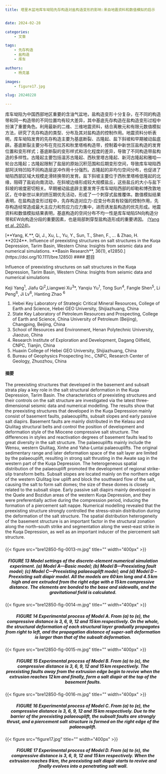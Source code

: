 ```yaml
---
title: 塔里木盆地库车坳陷先存构造对盐构造变形的影响:来自地震资料和数值模拟的启示


date: 2024-02-28

categories:
    - 文章

tags:
    - 先存构造
    - 盐构造
    - 库车

authors:
    - 杨克基

images:
    - figure17.jpg

slug: 20240228

---
```


库车坳陷为中国西部地区重要的含油气盆地，盐构造变形十分复杂，在不同的构造带和同一构造带的不同位置均有较大差异，其中基底先存构造在盐构造变形过程中扮演了重要角色。利用最新的二维、三维地震资料，结合离散元和有限元数值模拟方法，研究了先存构造的类型、分布及其对盐构造的控制作用。地震资料分析表明，库车坳陷发育的先存构造主要为基底断裂、古隆起、盐下斜坡和早期被动盐底辟。基底断裂主要分布在克拉苏和秋里塔格构造带，控制着中新世压盐构造的发育位置和变形样式；基底断裂的变形样式和活化程度的差异，导致了不同构造带盐构造的多样性。古隆起主要包括温苏古隆起、西秋里塔古隆起、新河古隆起和雅哈—轮台古隆起；古隆起限制了盐层的原始沉积范围和后期变形空间，导致库车坳陷西部阿沃特凹陷不同构造层逆冲作用十分强烈。古隆起的非均匀空间分布，也促进了坳陷西部区域大规模走滑转换带的发育。盐下斜坡主要位于西秋里塔格低隆起的北缘，阻碍了盐岩向南流动，在斜坡边缘形成较大规模盐丘，这些盐丘的大小与盐下斜坡的坡度密切相关。早期被动盐底辟主要发育于库车坳陷西部的却勒和博孜敦地区，在中新世以来的挤压期优先活动，形成了一个刺穿式盐推覆体。数值模拟结果表明，在盐构造变形过程中，先存构造对应力-应变分布具有较强的控制作用，先存构造经常造成最大主应力和剪应力应力集中，进而诱发盐构造的优先形成。地震资料和数值模拟结果表明，基底构造的空间分布不均一性是库车坳陷SN向构造分带和EW向构造分段的重要因素，也是局部刺穿型盐构造形成的重要诱因。 [(Yang et al.,2024)](#refer-yang2024)。



<div id="refer-yang2024"></div>[**Yang, K.**, Qi, J., Xu, L., Yu, Y., Sun, T., Shen, F., ... & Zhao, H. **2024**. Influence of preexisting structures on salt structures in the Kuqa Depression, Tarim Basin, Western China: Insights from seismic data and numerical simulations. **Basin Research**, 36(1), e12850.](https://doi.org/10.1111/bre.12850)
#### 题目

Influence of preexisting structures on salt structures in the Kuqa Depression, Tarim Basin, Western China: Insights from seismic data and numerical simulations

Keji Yang<sup>1</sup>, Jiafu Qi<sup>2</sup>,Liangwei Xu<sup>3</sup>*, Yanqiu Yu<sup>1</sup>, Tong Sun<sup>4</sup>, Fangle Shen<sup>5</sup>,
Li Peng<sup>6</sup>, Ji Lv<sup>6</sup>, Hanting Zhao <sup>6</sup>

1. Hebei Key Laboratory of Strategic Critical Mineral Resources, College
of Earth and Science, Hebei GEO University, Shijiazhuang, China
2. State Key Laboratory of Petroleum Resources and Prospecting, College of Earth and Science, China University of Petroleum (Beijing), Changping, Beijing, China
3. School of Resources and Environment, Henan Polytechnic University, Jiaozuo,
China
4. Research Institute of Exploration and Development, Dagang Oilfield, CNPC, Tianjin, China
5. Huaxin College of Hebei GEO University, Shijiazhuang, China
6. Bureau of Geophysics Prospecting Inc., CNPC, Research Center of Geology,  Zhuozhou, China


#### 摘要

The preexisting structures that developed in the basement and subsalt strata play a key role in the salt structural deformation in the Kuqa Depression, Tarim Basin. The characteristics of preexisting structures and their controls on the salt structure are investigated via the latest three-dimensional seismic data and numerical modelling. The results show that the preexisting structures that developed in the Kuqa Depression mainly consist of basement faults, palaeouplifts, subsalt slopes and early passive salt diapirs. Basement faults are mainly distributed in the Kelasu and Qiulitag structural belts and control the position of development and deformation style of the Miocene compressive salt structure. The differences in styles and reactivation degrees of basement faults lead to great diversity in the salt structure. The palaeouplifts mainly include the Wensu, western Qiulitag, Xinhe and Yaha-Luntai palaeouplifts. The original sedimentary range and later deformation space of the salt layer are limited by the palaeouplift, resulting in strong salt thrusting in the Awate sag in the western part of the Kuqa Depression. The heterogeneous spatial distribution of the palaeouplift promoted the development of regional strike-slip transform belts. Subsalt slopes are located mainly on the northern edge of the western Qiulitag low uplift and block the southward flow of the salt, causing the salt to form salt domes; the size of these domes is closely related to the subsalt slope. Early passive salt diapirs mainly developed in the Quele and Bozidun areas of the western Kuqa Depression, and they were preferentially active during the compression period, inducing the formation of a piercement salt nappe. Numerical modelling revealed that the preexisting structure strongly controlled the stress–strain distribution during the deformation of the salt structure. The spatial distribution heterogeneity of the basement structure is an important factor in the structural zonation along the north–south strike and segmentation along the west–east strike in the Kuqa Depression, as well as an important inducer of the piercement salt structure.


<h5> </h5>
{{< figure src="bre12850-fig-0013-m.jpg" title="" width="400px" >}}
<center><h5> FIGURE 13 Model settings of the discrete-element numerical simulation experiment. (a) Model A—Basic model; (b) Model B—Preexisting fault model; (c) Model C—Preexisting palaeouplift model; and (d) Model D – Preexisting salt diapir model. All the models are 60 km long and 4.5 km high and are extruded from the right edge with a 15 km compressive distance. The elements are bonded to the base and sidewalls, and the gravitational field is calculated. </h5></center>


<h5> </h5>
{{< figure src="bre12850-fig-0014-m.jpg" title="" width="400px" >}}
<center><h5> FIGURE 14 Experimental process of Model A. From (a) to (e), the compressive distance is 3, 6, 9, 12 and 15 km respectively. On the whole, the structural deformation of each structural layer gradually propagates from right to left, and the propagation distance of super-salt deformation is larger than that of the subsalt deformation. </h5></center>

<h5> </h5>
{{< figure src="bre12850-fig-0015-m.jpg" title="" width="400px" >}}
<center><h5> FIGURE 15 Experimental process of Model B. From (a) to (e), the compressive distance is 3, 6, 9, 12 and 15 km respectively. The preexisting faults away from the extrusion edge begin to revive when the extrusion reaches 12 km and finally, form a salt diapir at the top of the basement faults. </h5></center>

<h5> </h5>
{{< figure src="bre12850-fig-0016-m.jpg" title="" width="400px" >}}
<center><h5> FIGURE 16 Experimental process of Model C. From (a) to (e), the compressive distance is 3, 6, 9, 12 and 15 km respectively. Due to the barrier of the preexisting palaeouplift, the subsalt faults are strongly thrust, and a piercement salt structure is formed on the right edge of the palaeouplift. </h5></center>


<h5> </h5>
{{< figure src="figure17.jpg" title="" width="400px" >}}
<center><h5> FIGURE 17 Experimental process of Model D. From (a) to (e), the compressive distance is 3, 6, 9, 12 and 15 km respectively. When the extrusion reaches 9 km, the preexisting salt diapir starts to revive and finally evolves into a penetrating salt wall. </h5></center>
